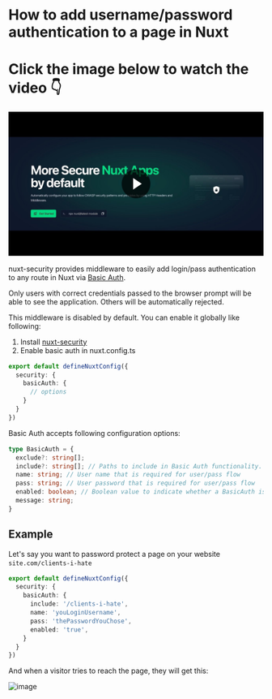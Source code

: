 # How to add username/password authentication to a page in Nuxt

# Click the image below to watch the video 👇

<a href="https://www.youtube.com/watch?v=E5fou1hbApE" target="_blank">
<img src="https://raw.githubusercontent.com/devinschumacher/uploads/refs/heads/main/images/protecting-a-route-with-password-authentication-in-nuxt.jpg" width="700px">
</a>

nuxt-security provides middleware to easily add login/pass authentication to any route in Nuxt via [Basic Auth](https://nuxt-security.vercel.app/middleware/basic-auth).

Only users with correct credentials passed to the browser prompt will be able to see the application. Others will be automatically rejected.

This middleware is disabled by default. You can enable it globally like following:

1. Install [nuxt-security](https://nuxt-security.vercel.app/)
2. Enable basic auth in nuxt.config.ts
```ts
export default defineNuxtConfig({
  security: {
    basicAuth: {
      // options
    }
  }
})
```

Basic Auth accepts following configuration options:
```ts
type BasicAuth = {
  exclude?: string[];
  include?: string[]; // Paths to include in Basic Auth functionality.
  name: string; // User name that is required for user/pass flow
  pass: string; // User password that is required for user/pass flow
  enabled: boolean; // Boolean value to indicate whether a BasicAuth is enabled or not.
  message: string;
}
```

## Example

Let's say you want to password protect a page on your website `site.com/clients-i-hate`
```ts
export default defineNuxtConfig({
  security: {
    basicAuth: {
      include: '/clients-i-hate',
      name: 'youLoginUsername',
      pass: 'thePasswordYouChose',
      enabled: 'true',
    }
  }
})
```

And when a visitor tries to reach the page, they will get this: 

![image](https://github.com/user-attachments/assets/b1442ee8-408f-475a-8558-f170824c70ec)


